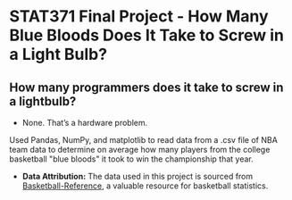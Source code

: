 # STAT371 Final Project - How Many Blue Bloods Does It Take to Screw in a Light Bulb?

## How many programmers does it take to screw in a lightbulb?
- None. That’s a hardware problem.

Used Pandas, NumPy, and matplotlib to read data from a .csv file of NBA team data to determine on average how many players from the college basketball "blue bloods" it took to win the championship that year. 

- **Data Attribution:** The data used in this project is sourced from [Basketball-Reference](https://www.basketball-reference.com/), a valuable resource for basketball statistics.
